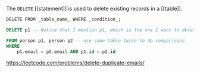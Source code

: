 The `DELETE` [[statement]] is used to delete existing records in a [[table]].

```sql
DELETE FROM _table_name_ WHERE _condition_;
```

```sql
DELETE p1 -- Notice that I mention p1, which is the one I want to delete

FROM person p1, person p2 -- use same table twice to do comparisons
WHERE
    p1.email = p2.email AND p1.id < p2.id

```

https://leetcode.com/problems/delete-duplicate-emails/
